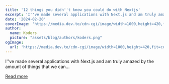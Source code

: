 ```yaml
---
title: '12 things you didn''t know you could do with Nextjs'
excerpt: 'I''ve made several applications with Next.js and am truly amazed by the amount of things that we can...'
date: '2024-02-20'
coverImage: 'https://media.dev.to/cdn-cgi/image/width=1000,height=420,fit=cover,gravity=auto,format=auto/https%3A%2F%2Fdev-to-uploads.s3.amazonaws.com%2Fuploads%2Farticles%2Fzh21q3icna04djlxy3j4.png'
author:
  name: Koders
  picture: "assets/blog/authors/koders.png"
ogImage:
  url: 'https://media.dev.to/cdn-cgi/image/width=1000,height=420,fit=cover,gravity=auto,format=auto/https%3A%2F%2Fdev-to-uploads.s3.amazonaws.com%2Fuploads%2Farticles%2Fzh21q3icna04djlxy3j4.png'
---
```


I''ve made several applications with Next.js and am truly amazed by the amount of things that we can...

[Read more](https://dev.to/anmolbaranwal/12-things-you-didnt-know-you-could-do-with-nextjs-386b)
